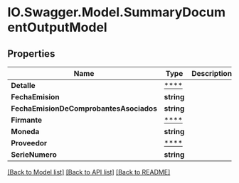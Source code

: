 # IO.Swagger.Model.SummaryDocumentOutputModel
## Properties

Name | Type | Description | Notes
------------ | ------------- | ------------- | -------------
**Detalle** | [****](.md) |  | 
**FechaEmision** | **string** |  | [optional] 
**FechaEmisionDeComprobantesAsociados** | **string** |  | [optional] 
**Firmante** | [****](.md) |  | 
**Moneda** | **string** |  | [optional] 
**Proveedor** | [****](.md) |  | 
**SerieNumero** | **string** |  | [optional] 

[[Back to Model list]](../README.md#documentation-for-models) [[Back to API list]](../README.md#documentation-for-api-endpoints) [[Back to README]](../README.md)

